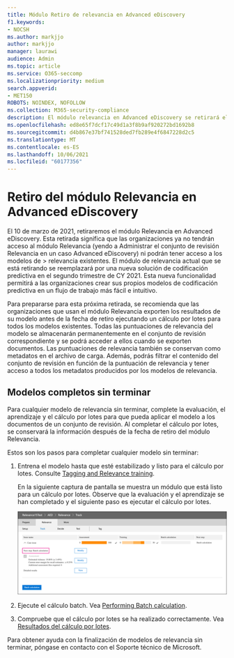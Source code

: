 ```yaml
---
title: Módulo Retiro de relevancia en Advanced eDiscovery
f1.keywords:
- NOCSH
ms.author: markjjo
author: markjjo
manager: laurawi
audience: Admin
ms.topic: article
ms.service: O365-seccomp
ms.localizationpriority: medium
search.appverid:
- MET150
ROBOTS: NOINDEX, NOFOLLOW
ms.collection: M365-security-compliance
description: El módulo relevancia en Advanced eDiscovery se retirará el 10 de marzo de 2021. En este artículo se explica qué hacer antes de retirar relevancia. En concreto, para finalizar cualquier modelo sin terminar, ejecute el cálculo por lotes para que pueda conservar los metadatos del modelo.
ms.openlocfilehash: ed8e65f7dcf17c49d1a3f8b9af920272bd1692b8
ms.sourcegitcommit: d4b867e37bf741528ded7fb289e4f6847228d2c5
ms.translationtype: MT
ms.contentlocale: es-ES
ms.lasthandoff: 10/06/2021
ms.locfileid: "60177356"
---
```

# <a name="retirement-of-the-relevance-module-in-advanced-ediscovery"></a>Retiro del módulo Relevancia en Advanced eDiscovery

El 10 de marzo de 2021, retiraremos el módulo Relevancia en Advanced eDiscovery. Esta retirada significa que las organizaciones ya no tendrán acceso al módulo Relevancia (yendo a Administrar el conjunto de revisión Relevancia en un caso Advanced eDiscovery) ni podrán tener acceso a los modelos de  >   relevancia existentes. El módulo de relevancia actual que se está retirando se reemplazará por una nueva solución de codificación predictiva en el segundo trimestre de CY 2021. Esta nueva funcionalidad permitirá a las organizaciones crear sus propios modelos de codificación predictiva en un flujo de trabajo más fácil e intuitivo.

Para prepararse para esta próxima retirada, se recomienda que las organizaciones que usan el módulo Relevancia exporten los resultados de su modelo antes de la fecha de retiro ejecutando un cálculo por lotes para todos los modelos existentes. Todas las puntuaciones de relevancia del modelo se almacenarán permanentemente en el conjunto de revisión correspondiente y se podrá acceder a ellos cuando se exporten documentos. Las puntuaciones de relevancia también se conservan como metadatos en el archivo de carga. Además, podrás filtrar el contenido del conjunto de revisión en función de la puntuación de relevancia y tener acceso a todos los metadatos producidos por los modelos de relevancia.

## <a name="complete-unfinished-models"></a>Modelos completos sin terminar

Para cualquier modelo de relevancia sin terminar, complete la evaluación, el aprendizaje y el cálculo por lotes para que pueda aplicar el modelo a los documentos de un conjunto de revisión. Al completar el cálculo por lotes, se conservará la información después de la fecha de retiro del módulo Relevancia.

Estos son los pasos para completar cualquier modelo sin terminar:

1. Entrena el modelo hasta que esté estabilizado y listo para el cálculo por lotes. Consulte [Tagging and Relevance training](tagging-and-relevance-training-in-advanced-ediscovery.md).

   En la siguiente captura de pantalla se muestra un módulo que está listo para un cálculo por lotes. Observe que la evaluación y el aprendizaje se han completado y el siguiente paso es ejecutar el cálculo por lotes.

   ![Captura de pantalla del modelo listo para el cálculo por lotes.](../media/ReadyForBatchCalculation.png)

2. Ejecute el cálculo batch. Vea [Performing Batch calculation](track-relevance-analysis-in-advanced-ediscovery.md#performing-batch-calculation).

3. Compruebe que el cálculo por lotes se ha realizado correctamente. Vea [Resultados del cálculo por lotes](track-relevance-analysis-in-advanced-ediscovery.md#batch-calculation-results).

Para obtener ayuda con la finalización de modelos de relevancia sin terminar, póngase en contacto con el Soporte técnico de Microsoft.
